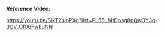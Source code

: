*********Reference Video:*********

https://youtu.be/SikT2uinPXo?list=PL55uMtDpag8pQw3Y3q-dQV_Of06FwEuNN

